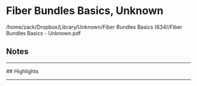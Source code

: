 # Fiber Bundles Basics, Unknown
/home/zack/Dropbox/Library/Unknown/Fiber Bundles Basics (634)/Fiber Bundles Basics - Unknown.pdf
## Notes
<hr>
## Highlights
<hr>
